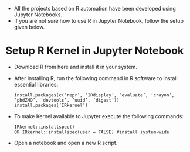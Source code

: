 - All the projects based on R automation have been developed using Jupyter Notebooks.
- If you are not sure how to use R in Jupyter Notebook, follow the setup given below.

# Setup R Kernel in Jupyter Notebook

- Download R from here and install it in your system.

- After installing R, run the following command in R software to install essential libraries:

  ```
  install.packages(c(‘repr’, ‘IRdisplay’, ‘evaluate’, ‘crayon’, ‘pbdZMQ’, ‘devtools’, ‘uuid’, ‘digest’))
  install.packages(‘IRkernel’)
  ```

- To make Kernel available to Jupyter execute the following commands:

  ```
  IRkernel::installspec()
  OR IRkernel::installspec(user = FALSE) #install system-wide
  ```
  
- Open a notebook and open a new R script.
